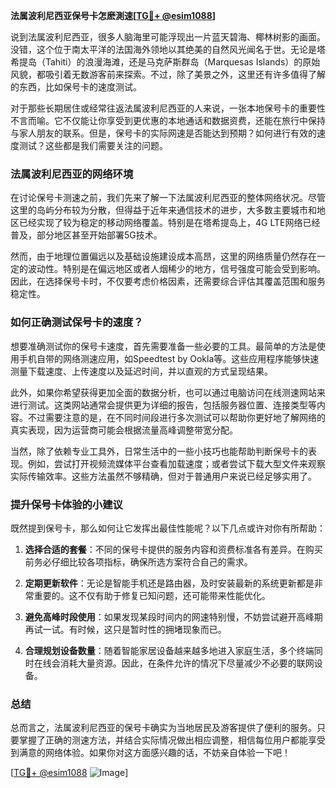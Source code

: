 **法属波利尼西亚保号卡怎麽測速[[TG💪+ @esim1088](https://t.me/s/esim1088)]**

说到法属波利尼西亚，很多人脑海里可能浮现出一片蓝天碧海、椰林树影的画面。没错，这个位于南太平洋的法国海外领地以其绝美的自然风光闻名于世。无论是塔希提岛（Tahiti）的浪漫海滩，还是马克萨斯群岛（Marquesas Islands）的原始风貌，都吸引着无数游客前来探索。不过，除了美景之外，这里还有许多值得了解的东西，比如保号卡的速度测试。

对于那些长期居住或经常往返法属波利尼西亚的人来说，一张本地保号卡的重要性不言而喻。它不仅能让你享受到更优惠的本地通话和数据资费，还能在旅行中保持与家人朋友的联系。但是，保号卡的实际网速是否能达到预期？如何进行有效的速度测试？这些都是我们需要关注的问题。

### 法属波利尼西亚的网络环境

在讨论保号卡测速之前，我们先来了解一下法属波利尼西亚的整体网络状况。尽管这里的岛屿分布较为分散，但得益于近年来通信技术的进步，大多数主要城市和地区已经实现了较为稳定的移动网络覆盖。特别是在塔希提岛上，4G LTE网络已经普及，部分地区甚至开始部署5G技术。

然而，由于地理位置偏远以及基础设施建设成本高昂，这里的网络质量仍然存在一定的波动性。特别是在偏远地区或者人烟稀少的地方，信号强度可能会受到影响。因此，在选择保号卡时，不仅要考虑价格因素，还需要综合评估其覆盖范围和服务稳定性。

### 如何正确测试保号卡的速度？

想要准确测试你的保号卡速度，首先需要准备一些必要的工具。最简单的方法是使用手机自带的网络测速应用，如Speedtest by Ookla等。这些应用程序能够快速测量下载速度、上传速度以及延迟时间，并以直观的方式呈现结果。

此外，如果你希望获得更加全面的数据分析，也可以通过电脑访问在线测速网站来进行测试。这类网站通常会提供更为详细的报告，包括服务器位置、连接类型等内容。不过需要注意的是，在不同时间段进行多次测试可以帮助你更好地了解网络的真实表现，因为运营商可能会根据流量高峰调整带宽分配。

当然，除了依赖专业工具外，日常生活中的一些小技巧也能帮助判断保号卡的表现。例如，尝试打开视频流媒体平台查看加载速度；或者尝试下载大型文件来观察实际传输效率。这些方法虽然不够精确，但对于普通用户来说已经足够实用了。

### 提升保号卡体验的小建议

既然提到保号卡，那么如何让它发挥出最佳性能呢？以下几点或许对你有所帮助：

1. **选择合适的套餐**：不同的保号卡提供的服务内容和资费标准各有差异。在购买前务必仔细比较各项指标，确保所选方案符合自己的需求。
   
2. **定期更新软件**：无论是智能手机还是路由器，及时安装最新的系统更新都是非常重要的。这不仅有助于修复已知问题，还可能带来性能优化。
   
3. **避免高峰时段使用**：如果发现某段时间内的网速特别慢，不妨尝试避开高峰期再试一试。有时候，这只是暂时性的拥堵现象而已。

4. **合理规划设备数量**：随着智能家居设备越来越多地进入家庭生活，多个终端同时在线会消耗大量资源。因此，在条件允许的情况下尽量减少不必要的联网设备。

### 总结

总而言之，法属波利尼西亚的保号卡确实为当地居民及游客提供了便利的服务。只要掌握了正确的测速方法，并结合实际情况做出相应调整，相信每位用户都能享受到满意的网络体验。如果你对这方面感兴趣的话，不妨亲自体验一下吧！

[[TG💪+ @esim1088](https://t.me/s/esim1088) ![Image](https://i.postimg.cc/4NQfJmqS/Snipaste-2025-05-13-00-14-12.png)]